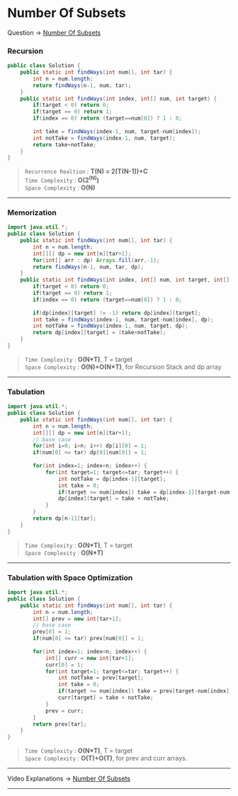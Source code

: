 # Number Of Subsets
Question -> [Number Of Subsets](https://www.codingninjas.com/codestudio/problems/number-of-subsets_3952532)    

### Recursion
```java
public class Solution {
    public static int findWays(int num[], int tar) {
        int n = num.length;
        return findWays(n-1, num, tar);
    }
    public static int findWays(int index, int[] num, int target) {
        if(target < 0) return 0;
        if(target == 0) return 1;
        if(index == 0) return (target==num[0]) ? 1 : 0;
        
        int take = findWays(index-1, num, target-num[index]);
        int notTake = findWays(index-1, num, target);
        return take+notTake;
    }
}
```         
> `Recurrence Realtion` : **T(N) = 2(T(N-1))+C**     
> `Time Complexity` : **O(2<sup>(N)</sup>)**          
> `Space Complexity` : **O(N)**    
---
### Memorization
```java
import java.util.*;
public class Solution {
    public static int findWays(int num[], int tar) {
        int n = num.length;
        int[][] dp = new int[n][tar+1];
        for(int[] arr : dp) Arrays.fill(arr,-1);
        return findWays(n-1, num, tar, dp);
    }
    public static int findWays(int index, int[] num, int target, int[][] dp) {
        if(target < 0) return 0;
        if(target == 0) return 1;
        if(index == 0) return (target==num[0]) ? 1 : 0;
        
        if(dp[index][target] != -1) return dp[index][target];
        int take = findWays(index-1, num, target-num[index], dp);
        int notTake = findWays(index-1, num, target, dp);
        return dp[index][target] = (take+notTake);
    }
}
```
> `Time Complexity` : **O(N\*T)**, T = target          
> `Space Complexity` : **O(N)+O(N\*T)**, for Recursion Stack and dp array
---
### Tabulation
```java
import java.util.*;
public class Solution {
    public static int findWays(int num[], int tar) {
        int n = num.length;
        int[][] dp = new int[n][tar+1];
        // base case
        for(int i=0; i<n; i++) dp[i][0] = 1;
        if(num[0] <= tar) dp[0][num[0]] = 1;
        
        for(int index=1; index<n; index++) {
            for(int target=1; target<=tar; target++) {
                int notTake = dp[index-1][target];
                int take = 0;
                if(target >= num[index]) take = dp[index-1][target-num[index]];
                dp[index][target] = take + notTake;
            }
        }
        return dp[n-1][tar];
    }
}
```
> `Time Complexity` : **O(N\*T)**, T = target           
> `Space Complexity` : **O(N\*T)**
---
### Tabulation with Space Optimization
```java
import java.util.*;
public class Solution {
    public static int findWays(int num[], int tar) {
        int n = num.length;
        int[] prev = new int[tar+1];
        // base case
        prev[0] = 1;
        if(num[0] <= tar) prev[num[0]] = 1;
        
        for(int index=1; index<n; index++) {
            int[] curr = new int[tar+1];
            curr[0] = 1;
            for(int target=1; target<=tar; target++) {
                int notTake = prev[target];
                int take = 0;
                if(target >= num[index]) take = prev[target-num[index]];
                curr[target] = take + notTake;
            }
            prev = curr;
        }
        return prev[tar];
    }
}
```
> `Time Complexity` : **O(N\*T)**, T = target           
> `Space Complexity` : **O(T)+O(T)**, for prev and curr arrays.
---
Video Explanations -> [Number Of Subsets](https://youtu.be/ZHyb-A2Mte4?list=PLgUwDviBIf0qUlt5H_kiKYaNSqJ81PMMY)   
<hr>

